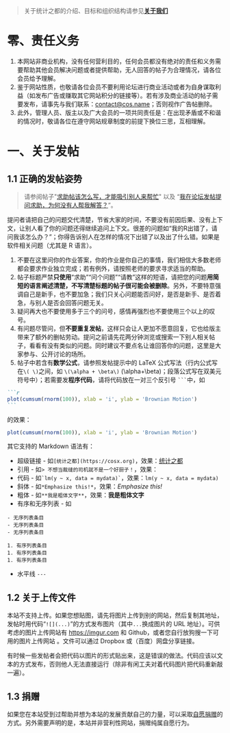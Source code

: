 >关于统计之都的介绍、目标和组织结构请参见[**关于我们**](http://cos.name/about/)

# 零、责任义务

1. 本网站非商业机构，没有任何营利目的，任何会员都没有绝对的责任和义务需要帮助其他会员解决问题或者提供帮助，无人回答的帖子为合理情况，请各位会员给予理解。
2. 鉴于网站性质，也敬请各位会员不要利用论坛进行商业活动或者为自身谋取利益（如发布广告或赚取其它网站积分的链接等）。若有涉及商业活动的帖子需要发布，请事先与我们联系：contact@cos.name；否则视作广告帖删除。
3. 此外，管理人员、版主以及广大会员的一项共同责任是：在出现矛盾或不和谐的情况时，敬请各位在遵守网站规章制度的前提下换位三思，互相理解。

# 一、关于发帖

## 1.1 正确的发帖姿势

> 请参阅帖子"[求助帖该怎么写，才能吸引别人来帮忙](https://d.cosx.org/d/420240--)" 以及 “[我在论坛发帖提问求助，为何没有人帮我解答？](https://d.cosx.org/d/419256)”。

提问者请把自己的问题交代清楚，节省大家的时间，不要没有前因后果、没有上下文，让别人看了你的问题还得继续追问上下文。很差的问题如“我的R出错了，请问我该怎么办？”；你得告诉别人在怎样的情况下出错了以及出了什么错。如果是软件相关问题（尤其是 R 语言）。

1. 不要在这里问你的作业答案，你的作业是你自己的事情，我们相信大多数老师都会要求作业独立完成；若有例外，请按照老师的要求寻求适当的帮助。
1. 帖子标题严禁**只使用**“求助”“问个问题”“请教”这样的短语，请把您的问题**用简短的语言阐述清楚，不写清楚标题的帖子很可能会被删除**。另外，不要特意强调自己是新手，也不要加急；我们只关心问题能否问好，是否是新手、是否着急，与别人是否会回答问题无关。
1. 疑问再大也不要使用多于三个的问号，感情再强烈也不要使用三个以上的叹号。
1. 有问题尽管问，但**不要重复发帖**，这样只会让人更加不愿意回复，它也给版主带来了额外的删帖劳动。提问之前请先花两分钟浏览或搜索一下别人相关帖子，看看有没有类似的问题。同时建议不要点名让谁回答你的问题，这里是大家参与、公开讨论的场所。
1. 帖子中若含有**数学公式**，请参照发帖提示中的 LaTeX 公式写法（行内公式写在`\( \)`之间，如 `\(\alpha + \beta\)` \(\alpha+\beta\)；段落公式写在双美元符号中）；若需要发**程序代码**，请将代码放在一对三个反引号 ```` ``` ````中，如
````markdown
```r
plot(cumsum(rnorm(100)), xlab = 'i', ylab = 'Brownian Motion')
```
````
的效果：
```r
plot(cumsum(rnorm(100)), xlab = 'i', ylab = 'Brownian Motion')
```

  其它支持的 Markdown 语法有：

  - 超级链接 - 如`[统计之都](https://cosx.org)`，效果：[统计之都](https://cosx.org)
 - 引用 - 如`> 不想当裁缝的司机就不是一个好厨子！`，效果：
 - 代码 - 如`` `lm(y ~ x, data = mydata)` ``，效果：`lm(y ~ x, data = mydata)`
 - 斜体 - 如`*Emphasize this!*`，效果：*Emphasize this!*
 - 粗体 - 如`**我是粗体文字**`，效果：**我是粗体文字**
 - 有序和无序列表 - 如
```
- 无序列表条目
- 无序列表条目
- 无序列表条目
```

  ```
1. 有序列表条目
1. 有序列表条目
1. 有序列表条目
```

- 水平线 `---`

## 1.2 关于上传文件

本站不支持上传。如果您想贴图，请先将图片上传到别的网站，然后复制其地址，发帖时用代码“`![](...)`”的方式发布图片（其中`...`换成图片的 URL 地址）。可供考虑的图片上传网站有 https://imgur.com 和 Github，或者您自行放狗搜一下可用的图片上传网站 。文件可以通过 Dropbox 或（百度）网盘分享链接。

有时候一些发帖者会把代码以图片的形式贴出来，这是错误的做法。代码应该以文本的方式发布，否则他人无法直接运行（除非有闲工夫对着代码图片把代码重新敲一遍）。

## 1.3 捐赠 

如果您在本站受到过帮助并想为本站的发展贡献自己的力量，可以采取[自愿捐赠](https://cosx.org/donate/)的方式。另外需要声明的是，本站并非营利性网站，捐赠纯属自愿行为。